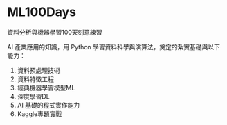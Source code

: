 # ML100Days


資料分析與機器學習100天刻意練習

AI 產業應用的知識，用 Python 學習資料科學與演算法，奠定的紮實基礎與以下能力：

1. 資料預處理技術
2. 資料特徵工程
3. 經典機器學習模型ML
4. 深度學習DL
5. AI 基礎的程式實作能力 
6. Kaggle專題實戰
